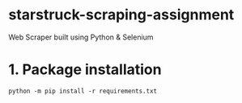 # starstruck-scraping-assignment
 Web Scraper built using Python & Selenium 

# 1. Package installation
```
python -m pip install -r requirements.txt
```
